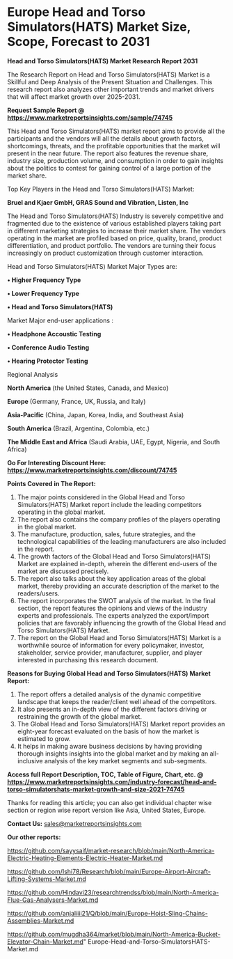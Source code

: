  # Europe Head and Torso Simulators(HATS) Market Size, Scope, Forecast to 2031

<strong>Head and Torso Simulators(HATS) Market Research Report 2031</strong>

The Research Report on Head and Torso Simulators(HATS) Market is a Skillful and Deep Analysis of the Present Situation and Challenges. This research report also analyzes other important trends and market drivers that will affect market growth over 2025-2031.

<strong>Request Sample Report @ <a href=https://www.marketreportsinsights.com/sample/74745>https://www.marketreportsinsights.com/sample/74745</a></strong>

This Head and Torso Simulators(HATS) market report aims to provide all the participants and the vendors will all the details about growth factors, shortcomings, threats, and the profitable opportunities that the market will present in the near future. The report also features the revenue share, industry size, production volume, and consumption in order to gain insights about the politics to contest for gaining control of a large portion of the market share.

Top Key Players in the Head and Torso Simulators(HATS) Market:

<strong>Bruel and Kjaer GmbH, GRAS Sound and Vibration, Listen, Inc</strong>

The Head and Torso Simulators(HATS) Industry is severely competitive and fragmented due to the existence of various established players taking part in different marketing strategies to increase their market share. The vendors operating in the market are profiled based on price, quality, brand, product differentiation, and product portfolio. The vendors are turning their focus increasingly on product customization through customer interaction.

Head and Torso Simulators(HATS) Market Major Types are:

<strong>• Higher Frequency Type

• Lower Frequency Type

• Head and Torso Simulators(HATS)</strong>

Market Major end-user applications :

<strong>• Headphone Accoustic Testing

• Conference Audio Testing

• Hearing Protector Testing</strong>

Regional Analysis

</u><strong><b>North America</b></strong> (the United States, Canada, and Mexico)

<strong><b>Europe </b></strong>(Germany, France, UK, Russia, and Italy)

<strong><b>Asia-Pacific</b></strong> (China, Japan, Korea, India, and Southeast Asia)

<strong><b>South America</b></strong> (Brazil, Argentina, Colombia, etc.)

<strong><b>The Middle East and Africa</b></strong> (Saudi Arabia, UAE, Egypt, Nigeria, and South Africa)

<strong>Go For Interesting Discount Here: <a href=https://www.marketreportsinsights.com/discount/74745>https://www.marketreportsinsights.com/discount/74745</a></strong>

<strong>Points Covered in The Report:</strong>
<ol>
  <li>The major points considered in the Global Head and Torso Simulators(HATS) Market report include the leading competitors operating in the global market.</li>
  <li>The report also contains the company profiles of the players operating in the global market.</li>
  <li>The manufacture, production, sales, future strategies, and the technological capabilities of the leading manufacturers are also included in the report.</li>
  <li>The growth factors of the Global Head and Torso Simulators(HATS) Market are explained in-depth, wherein the different end-users of the market are discussed precisely.</li>
  <li>The report also talks about the key application areas of the global market, thereby providing an accurate description of the market to the readers/users.</li>
  <li>The report incorporates the SWOT analysis of the market. In the final section, the report features the opinions and views of the industry experts and professionals. The experts analyzed the export/import policies that are favorably influencing the growth of the Global Head and Torso Simulators(HATS) Market.</li>
  <li>The report on the Global Head and Torso Simulators(HATS) Market is a worthwhile source of information for every policymaker, investor, stakeholder, service provider, manufacturer, supplier, and player interested in purchasing this research document.</li>
</ol>
<strong>Reasons for Buying Global Head and Torso Simulators(HATS) Market Report:</strong>

<ol>
  <li>The report offers a detailed analysis of the dynamic competitive landscape that keeps the reader/client well ahead of the competitors.</li>
  <li>It also presents an in-depth view of the different factors driving or restraining the growth of the global market.</li>
  <li>The Global Head and Torso Simulators(HATS) Market report provides an eight-year forecast evaluated on the basis of how the market is estimated to grow.</li>
  <li>It helps in making aware business decisions by having providing thorough insights insights into the global market and by making an all-inclusive analysis of the key market segments and sub-segments.</li>
</ol>
<strong>Access full Report Description, TOC, Table of Figure, Chart, etc. @ <a href=https://www.marketreportsinsights.com/industry-forecast/head-and-torso-simulatorshats-market-growth-and-size-2021-74745>https://www.marketreportsinsights.com/industry-forecast/head-and-torso-simulatorshats-market-growth-and-size-2021-74745</a></strong>


Thanks for reading this article; you can also get individual chapter wise section or region wise report version like Asia, United States, Europe.

<strong>Contact Us:</strong>
sales@marketreportsinsights.com

<strong>Our other reports:</strong>

<a href=https://github.com/sayysaif/market-research/blob/main/North-America-Electric-Heating-Elements-Electric-Heater-Market.md>https://github.com/sayysaif/market-research/blob/main/North-America-Electric-Heating-Elements-Electric-Heater-Market.md</a>

<a href=https://github.com/Ishi78/Research/blob/main/Europe-Airport-Aircraft-Lifting-Systems-Market.md>https://github.com/Ishi78/Research/blob/main/Europe-Airport-Aircraft-Lifting-Systems-Market.md</a>

<a href=https://github.com/Hindavi23/researchtrendss/blob/main/North-America-Flue-Gas-Analysers-Market.md>https://github.com/Hindavi23/researchtrendss/blob/main/North-America-Flue-Gas-Analysers-Market.md</a>

<a href=https://github.com/anjaliiii21/Q/blob/main/Europe-Hoist-Sling-Chains-Assemblies-Market.md>https://github.com/anjaliiii21/Q/blob/main/Europe-Hoist-Sling-Chains-Assemblies-Market.md</a>

<a href=https://github.com/mugdha364/market/blob/main/North-America-Bucket-Elevator-Chain-Market.md>https://github.com/mugdha364/market/blob/main/North-America-Bucket-Elevator-Chain-Market.md</a>"
Europe-Head-and-Torso-SimulatorsHATS-Market.md
